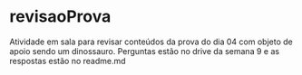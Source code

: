 # revisaoProva
Atividade em sala para revisar conteúdos da prova do dia 04 com objeto de apoio sendo um dinossauro. Perguntas estão no drive da semana 9 e as respostas estão no readme.md
